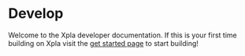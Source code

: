 # Develop

Welcome to the Xpla developer documentation. If this is your first time building on Xpla visit the [get started page](./get-started.md) to start building!